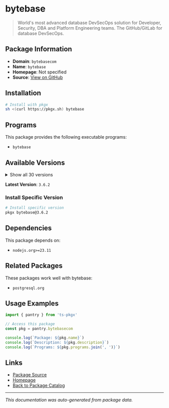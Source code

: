 # bytebase

> World's most advanced database DevSecOps solution for Developer, Security, DBA and Platform Engineering teams. The GitHub/GitLab for database DevSecOps.

## Package Information

- **Domain**: `bytebasecom`
- **Name**: `bytebase`
- **Homepage**: Not specified
- **Source**: [View on GitHub](https://github.com/pkgxdev/pantry/tree/main/projects/bytebase.com/package.yml)

## Installation

```bash
# Install with pkgx
sh <(curl https://pkgx.sh) bytebase
```

## Programs

This package provides the following executable programs:

- `bytebase`

## Available Versions

<details>
<summary>Show all 30 versions</summary>

- `3.6.2`, `3.6.1`, `3.6.0`, `3.5.2`, `3.5.1`
- `3.5.0`, `3.4.1`, `3.4.0`, `3.3.1`, `3.3.0`
- `3.2.0`, `3.1.2`, `3.1.1`, `3.1.0`, `3.0.1`
- `3.0.0`, `2.23.1`, `2.23.0`, `2.22.3`, `2.22.2`
- `2.22.1`, `2.22.0`, `2.21.0`, `2.20.0`, `2.19.0`
- `2.18.0`, `2.17.0`, `2.16.0`, `2.15.0`, `2.14.1`

</details>

**Latest Version**: `3.6.2`

### Install Specific Version

```bash
# Install specific version
pkgx bytebase@3.6.2
```

## Dependencies

This package depends on:

- `nodejs.org>=23.11`

## Related Packages

These packages work well with bytebase:

- `postgresql.org`

## Usage Examples

```typescript
import { pantry } from 'ts-pkgx'

// Access this package
const pkg = pantry.bytebasecom

console.log(`Package: ${pkg.name}`)
console.log(`Description: ${pkg.description}`)
console.log(`Programs: ${pkg.programs.join(', ')}`)
```

## Links

- [Package Source](https://github.com/pkgxdev/pantry/tree/main/projects/bytebase.com/package.yml)
- [Homepage](#)
- [Back to Package Catalog](../package-catalog.md)

---

*This documentation was auto-generated from package data.*
